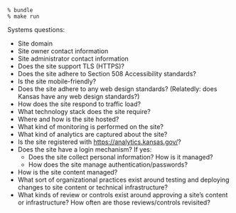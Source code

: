 ```
% bundle
% make run
```

Systems questions:

* Site domain
* Site owner contact information
* Site administrator contact information
* Does the site support TLS (HTTPS)?
* Does the site adhere to Section 508 Accessibility standards?
* Is the site mobile-friendly?
* Does the site adhere to any web design standards? (Relatedly: does Kansas have any web design standards?)
* How does the site respond to traffic load?
* What technology stack does the site require?
* Where and how is the site hosted?
* What kind of monitoring is performed on the site?
* What kind of analytics are captured about the site?
* Is the site registered with https://analytics.kansas.gov/?
* Does the site have a login mechanism? If yes:
  * Does the site collect personal information? How is it managed?
  * How does the site manage authentication/passwords?
* How is the site content managed?
* What sort of organizational practices exist around testing and deploying changes to site content or technical infrastructure?
* What kinds of review or controls exist around approving a site’s content or infrastructure? How often are those reviews/controls revisited?

